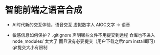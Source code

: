 # 智能前端之语音合成
- AI时代新的交互体验，语音交互
  虚拟数字人 AIGC文字 -> 语音


- 敏感信息如何保护？
    .gitignore 声明哪些文件不用提交到远程  仓库也不进入
    node_modules/ 太大了 而且没有必要提交（用户下载之后npm install即可）   git提交大小有限制
    





